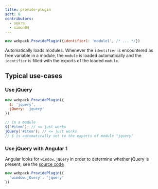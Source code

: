 ```yaml
---
title: provide-plugin
sort: 6
contributors:
  - sokra
  - simon04
---
```


```javascript
new webpack.ProvidePlugin({identifier1: 'module1', /* ... */})
```

Automatically loads modules. Whenever the `identifier` is encountered as free variable in a module, the `module` is loaded automatically and the `identifier` is filled with the exports of the loaded `module`.

## Typical use-cases

### Use jQuery

```javascript
new webpack.ProvidePlugin({
  $: 'jquery',
  jQuery: 'jquery'
})
```

```javascript
// in a module
$('#item'); // <= just works
jQuery('#item'); // <= just works
// $ is automatically set to the exports of module "jquery"
```

### Use jQuery with Angular 1

Angular looks for `window.jQuery` in order to determine whether jQuery is present, see the [source code](https://github.com/angular/angular.js/blob/v1.5.9/src/Angular.js#L1821-L1823)

```javascript
new webpack.ProvidePlugin({
  'window.jQuery': 'jquery'
})
```
